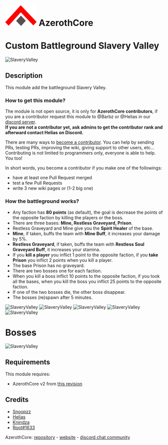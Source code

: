 # ![logo](https://raw.githubusercontent.com/azerothcore/azerothcore.github.io/master/images/logo-github.png) AzerothCore

# Custom Battleground Slavery Valley

![SlaveryValley](https://raw.githubusercontent.com/azerothcore/mod-bg-slaveryvalley/master/icon.png)

## Description

This module add the battleground Slavery Valley.

### How to get this module?

The module is not open source, it is only for **AzerothCore contributors**, if you are a contributor request this module to @Barbz or @Helias in our [discord server](https://discordapp.com/invite/gkt4y2x).  
**If you are not a contributor yet, ask admins to get the contributor rank and afterward contact Helias on Discord.**

There are many ways to [become a contributor](http://www.azerothcore.org/wiki/Contribute). You can help by sending PRs, testing PRs, improving the wiki, giving support to other users, etc... Contributing is not limited to programmers only, everyone is able to help. You too!

In short words, you become a contributor if you make one of the followings:
- have at least one Pull Request merged
- test a few Pull Requests
- write 3 new wiki pages or (1-2 big one)

### How the battleground works?

- Any faction has **80 points** (as default), the goal is decrease the points of the opposite faction by killing the players or the boss.
- There are three bases: **Mine, Restless Graveyard, Prison**.
- Restless Graveyard and Mine give you the **Spirit Healer** of the base.
- **Mine**, if taken, buffs the team with **Mine Buff**, it increases your damage by 5%.
- **Restless Graveyard**, if taken, buffs the team with **Restless Soul Graveyard Buff**, it increases your stamina.
- If you **kill a player** you inflict 1 point to the opposite faction, if you **take Prison** you inflict 2 points when you kill a player.
- The base Prison has no graveyard.
- There are two bosses one for each faction.
- When you kill a boss inflict 10 points to the opposite faction, if you took all the bases, when you kill the boss you inflict 25 points to the opposite faction.
- If one of the two bosses die, the other boss disappear.
- The bosses (re)spawn after 5 minutes.

![SlaveryValley](https://raw.githubusercontent.com/azerothcore/mod-bg-slaveryvalley/master/images/SlaveryValley_Map.png)
![SlaveryValley](https://raw.githubusercontent.com/azerothcore/mod-bg-slaveryvalley/master/images/SlaveryValley.png)
![SlaveryValley](https://raw.githubusercontent.com/azerothcore/mod-bg-slaveryvalley/master/images/SlaveryValley_night.png)
![SlaveryValley](https://raw.githubusercontent.com/azerothcore/mod-bg-slaveryvalley/master/images/SlaveryValley-BG.png)
![SlaveryValley](https://raw.githubusercontent.com/azerothcore/mod-bg-slaveryvalley/master/images/LoadScreen.png)

# Bosses
![SlaveryValley](https://raw.githubusercontent.com/azerothcore/mod-bg-slaveryvalley/master/images/Bosses.png)

## Requirements

This module requires:

- AzerothCore v2 from [this revision](https://github.com/azerothcore/azerothcore-wotlk/commit/75bf44d1684048b02bc338877fb11a62647a6896)


## Credits

* [Snoopzz](http://www.modcraft.io/index.php?topic=10882.0)
* [Helias](https://github.com/Helias)
* [Knindza](https://github.com/Knindzagxg)
* [Root#1633](https://github.com/cristian-root)

AzerothCore: [repository](https://github.com/azerothcore) - [website](http://azerothcore.org/) - [discord chat community](https://discord.gg/PaqQRkd)
